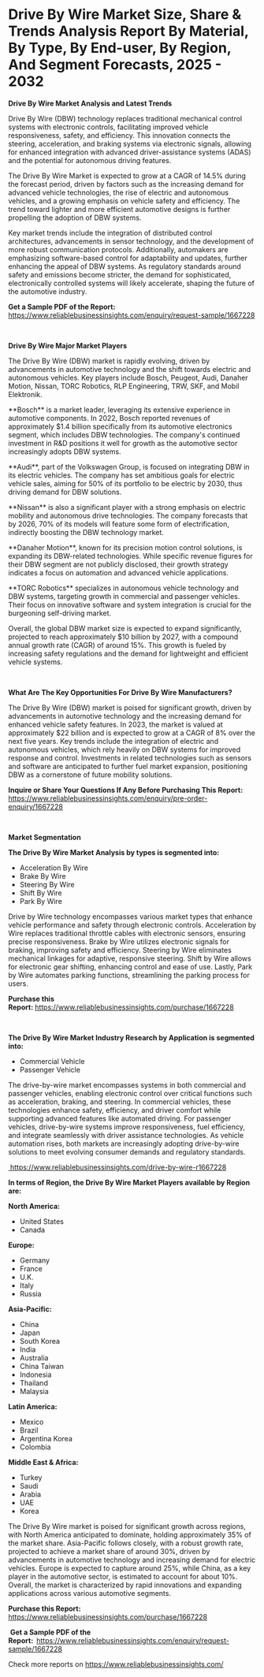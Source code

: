 <p><h1>Drive By Wire Market Size, Share & Trends Analysis Report By Material, By Type, By End-user, By Region, And Segment Forecasts, 2025 - 2032</h1></p><p><strong>Drive By Wire Market Analysis and Latest Trends</strong></p>
<p><p>Drive By Wire (DBW) technology replaces traditional mechanical control systems with electronic controls, facilitating improved vehicle responsiveness, safety, and efficiency. This innovation connects the steering, acceleration, and braking systems via electronic signals, allowing for enhanced integration with advanced driver-assistance systems (ADAS) and the potential for autonomous driving features.</p><p>The Drive By Wire Market is expected to grow at a CAGR of 14.5% during the forecast period, driven by factors such as the increasing demand for advanced vehicle technologies, the rise of electric and autonomous vehicles, and a growing emphasis on vehicle safety and efficiency. The trend toward lighter and more efficient automotive designs is further propelling the adoption of DBW systems.</p><p>Key market trends include the integration of distributed control architectures, advancements in sensor technology, and the development of more robust communication protocols. Additionally, automakers are emphasizing software-based control for adaptability and updates, further enhancing the appeal of DBW systems. As regulatory standards around safety and emissions become stricter, the demand for sophisticated, electronically controlled systems will likely accelerate, shaping the future of the automotive industry.</p></p>
<p><strong>Get a Sample PDF of the Report:&nbsp;</strong> <a href="https://www.reliablebusinessinsights.com/enquiry/request-sample/1667228?utm_campaign=2279&utm_medium=2&utm_source=Github&utm_content=ia&utm_term=06032025&utm_id=drive-by-wire">https://www.reliablebusinessinsights.com/enquiry/request-sample/1667228</a></p>
<p>&nbsp;</p>
<p><strong>Drive By Wire Major Market Players</strong></p>
<p><p>The Drive By Wire (DBW) market is rapidly evolving, driven by advancements in automotive technology and the shift towards electric and autonomous vehicles. Key players include Bosch, Peugeot, Audi, Danaher Motion, Nissan, TORC Robotics, RLP Engineering, TRW, SKF, and Mobil Elektronik.</p><p>**Bosch** is a market leader, leveraging its extensive experience in automotive components. In 2022, Bosch reported revenues of approximately $1.4 billion specifically from its automotive electronics segment, which includes DBW technologies. The company's continued investment in R&D positions it well for growth as the automotive sector increasingly adopts DBW systems.</p><p>**Audi**, part of the Volkswagen Group, is focused on integrating DBW in its electric vehicles. The company has set ambitious goals for electric vehicle sales, aiming for 50% of its portfolio to be electric by 2030, thus driving demand for DBW solutions.</p><p>**Nissan** is also a significant player with a strong emphasis on electric mobility and autonomous drive technologies. The company forecasts that by 2026, 70% of its models will feature some form of electrification, indirectly boosting the DBW technology market.</p><p>**Danaher Motion**, known for its precision motion control solutions, is expanding its DBW-related technologies. While specific revenue figures for their DBW segment are not publicly disclosed, their growth strategy indicates a focus on automation and advanced vehicle applications.</p><p>**TORC Robotics** specializes in autonomous vehicle technology and DBW systems, targeting growth in commercial and passenger vehicles. Their focus on innovative software and system integration is crucial for the burgeoning self-driving market.</p><p>Overall, the global DBW market size is expected to expand significantly, projected to reach approximately $10 billion by 2027, with a compound annual growth rate (CAGR) of around 15%. This growth is fueled by increasing safety regulations and the demand for lightweight and efficient vehicle systems.</p></p>
<p>&nbsp;</p>
<p><strong>What Are The Key Opportunities For Drive By Wire Manufacturers?</strong></p>
<p><p>The Drive By Wire (DBW) market is poised for significant growth, driven by advancements in automotive technology and the increasing demand for enhanced vehicle safety features. In 2023, the market is valued at approximately $22 billion and is expected to grow at a CAGR of 8% over the next five years. Key trends include the integration of electric and autonomous vehicles, which rely heavily on DBW systems for improved response and control. Investments in related technologies such as sensors and software are anticipated to further fuel market expansion, positioning DBW as a cornerstone of future mobility solutions.</p></p>
<p><strong>Inquire or Share Your Questions If Any Before Purchasing This Report:</strong> <a href="https://www.reliablebusinessinsights.com/enquiry/pre-order-enquiry/1667228?utm_campaign=2279&utm_medium=2&utm_source=Github&utm_content=ia&utm_term=06032025&utm_id=drive-by-wire">https://www.reliablebusinessinsights.com/enquiry/pre-order-enquiry/1667228</a></p>
<p>&nbsp;</p>
<p><strong>Market Segmentation</strong></p>
<p><strong>The Drive By Wire Market Analysis by types is segmented into:</strong></p>
<p><ul><li>Acceleration By Wire</li><li>Brake By Wire</li><li>Steering By Wire</li><li>Shift By Wire</li><li>Park By Wire</li></ul></p>
<p><p>Drive by Wire technology encompasses various market types that enhance vehicle performance and safety through electronic controls. Acceleration by Wire replaces traditional throttle cables with electronic sensors, ensuring precise responsiveness. Brake by Wire utilizes electronic signals for braking, improving safety and efficiency. Steering by Wire eliminates mechanical linkages for adaptive, responsive steering. Shift by Wire allows for electronic gear shifting, enhancing control and ease of use. Lastly, Park by Wire automates parking functions, streamlining the parking process for users.</p></p>
<p><strong>Purchase this Report:&nbsp;</strong><a href="https://www.reliablebusinessinsights.com/purchase/1667228?utm_campaign=2279&utm_medium=2&utm_source=Github&utm_content=ia&utm_term=06032025&utm_id=drive-by-wire">https://www.reliablebusinessinsights.com/purchase/1667228</a></p>
<p>&nbsp;</p>
<p><strong>The Drive By Wire Market Industry Research by Application is segmented into:</strong></p>
<p><ul><li>Commercial Vehicle</li><li>Passenger Vehicle</li></ul></p>
<p><p>The drive-by-wire market encompasses systems in both commercial and passenger vehicles, enabling electronic control over critical functions such as acceleration, braking, and steering. In commercial vehicles, these technologies enhance safety, efficiency, and driver comfort while supporting advanced features like automated driving. For passenger vehicles, drive-by-wire systems improve responsiveness, fuel efficiency, and integrate seamlessly with driver assistance technologies. As vehicle automation rises, both markets are increasingly adopting drive-by-wire solutions to meet evolving consumer demands and regulatory standards.</p></p>
<p><a href="https://www.reliablebusinessinsights.com/drive-by-wire-r1667228?utm_campaign=2279&utm_medium=2&utm_source=Github&utm_content=ia&utm_term=06032025&utm_id=drive-by-wire">&nbsp;https://www.reliablebusinessinsights.com/drive-by-wire-r1667228</a></p>
<p><strong>In terms of Region, the Drive By Wire Market Players available by Region are:</strong></p>
<p>
    <p> <strong> North America: </strong>
        <ul>
            <li>United States</li>
            <li>Canada</li>
        </ul>
        </p> 
    <p> <strong> Europe: </strong>
        <ul>
            <li>Germany</li>
            <li>France</li>
            <li>U.K.</li>
            <li>Italy</li>
            <li>Russia</li>
        </ul>
        </p> 
    <p> <strong> Asia-Pacific: </strong>
        <ul>
            <li>China</li>
            <li>Japan</li>
            <li>South Korea</li>
            <li>India</li>
            <li>Australia</li>
            <li>China Taiwan</li>
            <li>Indonesia</li>
            <li>Thailand</li>
            <li>Malaysia</li>
        </ul>
        </p> 
    <p> <strong> Latin America: </strong>
        <ul>
            <li>Mexico</li>
            <li>Brazil</li>
            <li>Argentina Korea</li>
            <li>Colombia</li>
        </ul>
        </p> 
    <p> <strong> Middle East & Africa: </strong>
        <ul>
            <li>Turkey</li>
            <li>Saudi</li>
            <li>Arabia</li>
            <li>UAE</li>
            <li>Korea</li>
        </ul>
    </p>
    </p>
<p><p>The Drive By Wire market is poised for significant growth across regions, with North America anticipated to dominate, holding approximately 35% of the market share. Asia-Pacific follows closely, with a robust growth rate, projected to achieve a market share of around 30%, driven by advancements in automotive technology and increasing demand for electric vehicles. Europe is expected to capture around 25%, while China, as a key player in the automotive sector, is estimated to account for about 10%. Overall, the market is characterized by rapid innovations and expanding applications across various automotive segments.</p></p>
<p><strong>Purchase this Report: </strong><a href="https://www.reliablebusinessinsights.com/purchase/1667228?utm_campaign=2279&utm_medium=2&utm_source=Github&utm_content=ia&utm_term=06032025&utm_id=drive-by-wire">https://www.reliablebusinessinsights.com/purchase/1667228</a></p>
<p>&nbsp;<strong>Get a Sample PDF of the Report:&nbsp;&nbsp;</strong><a href="https://www.reliablebusinessinsights.com/enquiry/request-sample/1667228?utm_campaign=2279&utm_medium=2&utm_source=Github&utm_content=ia&utm_term=06032025&utm_id=drive-by-wire">https://www.reliablebusinessinsights.com/enquiry/request-sample/1667228</a></p>
<p><strong></strong></p>
<p>Check more reports on <a href="https://www.reliablebusinessinsights.com/?utm_campaign=2279&utm_medium=2&utm_source=Github&utm_content=ia&utm_term=06032025&utm_id=drive-by-wire">https://www.reliablebusinessinsights.com/</a></p>